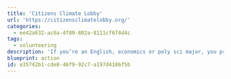 ```yaml
---
title: 'Citizens Climate Lobby'
url: 'https://citizensclimatelobby.org/'
categories:
  - ee42a632-ac6a-4f89-802a-8111cf674d4c
tags:
  - volunteering
description: 'If you’re an English, economics or poly sci major, you probably should consider volunteering for Citizens’ Climate Lobby, an organization focused on confronting climate change through policy.'
blueprint: action
id: e35742b1-cde8-46f9-92c7-a197d4186f5b
---
```

